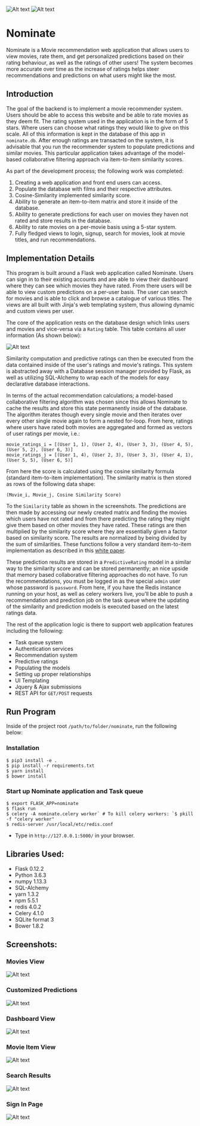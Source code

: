 ![Alt text](/nominate/static/images/logo.png?raw=true "Logo")
![Alt text](/nominate/static/images/screenshots/demo.gif?raw=true "Demo")

# Nominate
Nominate is a Movie recommendation web application that allows users to view movies, rate them, and get personalized predictions
based on their rating behaviour, as well as the ratings of other users! The system becomes more accurate over time as
the increase of ratings helps steer recommendations and predictions on what users might like the most.

## Introduction

The goal of the backend is to implement a movie recommender system. Users should be able to access this website
and be able to rate movies as they deem fit. The rating system used in the application is in the form of 5 stars. Where
users can choose what ratings they would like to give on this scale. All of this information is kept in the database of
this app in `nominate.db`. After enough ratings are transacted on the system, it is advisable that you run the recommender system to
populate predictions and similar movies. This particular application takes advantage of the model-based collaborative 
filtering approach via item-to-item similarity scores.

As part of the development process; the following work was completed:

1) Creating a web application and front end users can access.
2) Populate the database with films and their respective attributes.
3) Cosine-Similarity implemented similarity score.
4) Ability to generate an item-to-item matrix and store it inside of the database.
5) Ability to generate predictions for each user on movies they haven not rated and store results in the database.
6) Ability to rate movies on a per-movie basis using a 5-star system.
7) Fully fledged views to login, signup, search for movies, look at movie titles, and run recommendations.

## Implementation Details

This program is built around a Flask web application called Nominate. Users can sign in to their existing accounts and
are able to view their dashboard where they can see which movies they have rated. From there users will be able to view
custom predictions on a per-user basis. The user can search for movies and is able to click and browse a 
catalogue of various titles. The views are all built with Jinja's web templating system, thus allowing dynamic and
custom views per user. 

The core of the application rests on the database design which links users and movies and vice-versa via a `Rating` table. 
This table contains all user information (As shown below):

![Alt text](/nominate/static/images/screenshots/database_schema.png?raw=true "Demo")

Similarity computation and predictive ratings can then be executed from the data contained inside of the user's ratings and movie's ratings. This system is abstracted away with a Database session manager provided by Flask, as well as utilizing SQL-Alchemy to wrap each of the models for easy declarative database interactions.

In terms of the actual recommendation calculations; a model-based collaborative filtering algorithm was chosen 
since this allows Nominate to cache the results and store this state permanently inside of the database. The algorithm 
iterates though every single movie and then iterates over every other single movie again to form a nested for-loop. From here, 
ratings where users have rated both movies are aggregated and formed as vectors of user ratings per movie, i.e.:
 
```
movie_ratings_i = [(User 1, 1), (User 2, 4), (User 3, 3), (User 4, 5), (User 5, 2), (User 6, 3)]
movie_ratings_j = [(User 1, 4), (User 2, 3), (User 3, 3), (User 4, 1), (User 5, 5), (User 6, 5)]
```
 
From here the score is calculated using the cosine similarity formula (standard item-to-item implementation). The 
similarity matrix is then stored as rows of the following data shape:

`(Movie_i, Movie_j, Cosine Similarity Score)`

To the `Similarity` table as shown in the screenshots. The predictions are then made by accessing our newly created matrix
and finding the movies which users have not rated and from there predicting the rating they might give them based on 
other movies they have rated. These ratings are then multiplied by the similarity score where they are essentially given
a factor based on similarity score. The results are normalized by being divided by the sum of similarities. These
functions follow a very standard item-to-item implementation as described in this [white paper](http://files.grouplens.org/papers/www10_sarwar.pdf).

These prediction results are stored in a `PredictiveRating` model in a similar way to the similarity score and can be
stored permanently; an nice upside that memory based collaborative filtering approaches do not have. To run the 
recommendations, you must be logged in as the special `admin` user whose password is `password`. From here, if you have the
Redis instance running on your host, as well as celery workers live, you'll be able to push a recommendation and 
prediction job on the task queue where the updating of the similarity and prediction models is executed based on the 
latest ratings data.

The rest of the application logic is there to support web application features including the following:

- Task queue system
- Authentication services
- Recommendation system
- Predictive ratings
- Populating the models
- Setting up proper relationships
- UI Templating
- Jquery & Ajax submissions
- REST API for `GET/POST` requests

## Run Program

Inside of the project root `/path/to/folder/nominate`, run the following below:

### Installation

```
$ pip3 install -e .
$ pip install -r requirements.txt
$ yarn install
$ bower install
```

### Start up Nominate application and Task queue

```
$ export FLASK_APP=nominate
$ flask run
$ celery -A nominate.celery worker` # To kill celery workers: `$ pkill -f "celery worker"
$ redis-server /usr/local/etc/redis.conf
```

- Type in `http://127.0.0.1:5000/` in your browser.

## Libraries Used:

- Flask 0.12.2
- Python 3.6.3
- numpy 1.13.3
- SQL-Alchemy
- yarn 1.3.2
- npm 5.5.1
- redis 4.0.2
- Celery 4.1.0
- SQLite format 3
- Bower 1.8.2

## Screenshots:

### Movies View
![Alt text](/nominate/static/images/screenshots/movies_view.png?raw=true "Demo")

### Customized Predictions
![Alt text](/nominate/static/images/screenshots/customized_predictions.png?raw=true "Demo")

### Dashboard View
![Alt text](/nominate/static/images/screenshots/dashboard.png?raw=true "Demo")

### Movie Item View
![Alt text](/nominate/static/images/screenshots/movie_item_view.png?raw=true "Demo")

### Search Results
![Alt text](/nominate/static/images/screenshots/search_results.png?raw=true "Demo")

### Sign In Page
![Alt text](/nominate/static/images/screenshots/signin_view.png?raw=true "Demo")
